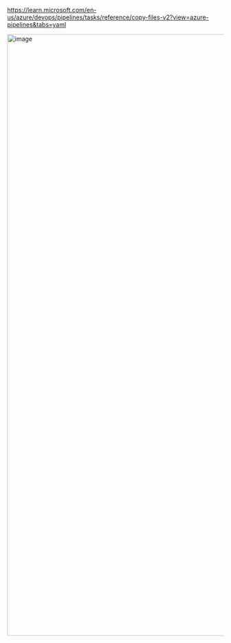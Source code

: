 https://learn.microsoft.com/en-us/azure/devops/pipelines/tasks/reference/copy-files-v2?view=azure-pipelines&tabs=yaml

<img width="1395" alt="image" src="https://github.com/user-attachments/assets/e0b4967d-5d7c-45d3-8074-ae465ea42f16">
